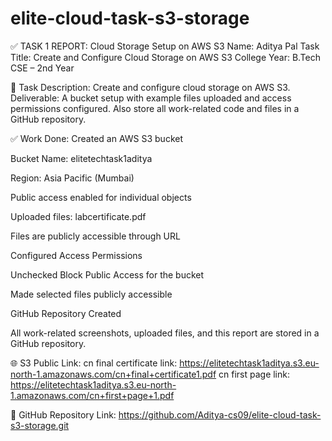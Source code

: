 # elite-cloud-task-s3-storage
✅ TASK 1 REPORT: Cloud Storage Setup on AWS S3
Name: Aditya Pal
Task Title: Create and Configure Cloud Storage on AWS S3
College Year: B.Tech CSE – 2nd Year

📝 Task Description:
Create and configure cloud storage on AWS S3. Deliverable: A bucket setup with example files uploaded and access permissions configured. Also store all work-related code and files in a GitHub repository.

✅ Work Done:
Created an AWS S3 bucket

Bucket Name: elitetechtask1aditya 

Region: Asia Pacific (Mumbai)

Public access enabled for individual objects

Uploaded files: labcertificate.pdf

Files are publicly accessible through URL

Configured Access Permissions

Unchecked Block Public Access for the bucket

Made selected files publicly accessible

GitHub Repository Created

All work-related screenshots, uploaded files, and this report are stored in a GitHub repository.

🌐 S3 Public Link:
cn final certificate link: https://elitetechtask1aditya.s3.eu-north-1.amazonaws.com/cn+final+certificate1.pdf
cn first page link: https://elitetechtask1aditya.s3.eu-north-1.amazonaws.com/cn+first+page+1.pdf

📂 GitHub Repository Link:
https://github.com/Aditya-cs09/elite-cloud-task-s3-storage.git
